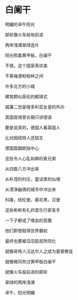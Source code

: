    

# 白阑干

明媚的卓午阳光

邮轮像火车般地前进

两岸浅滩翠绿连片

阳光照着黄甲板，白阑干

不错，这个国家真优美

不莱梅港和柏林之间

许多北方的小城

建筑颇似英伦的都铎式

威廉二世是维多利亚女皇的外孙

英国宫闱曾长期只讲德语

要是说真的，德国人看英国人

比对因纽特人还陌生

德国盘踞欧陆中心

这些令人心乱如麻的表兄弟

从四面八方冲出来

从朴茂的村庄，童话里的仙境

从清净幽倩的城市中冲出来

科隆，纽伦堡，慕尼黑，汉堡

这些彬彬有礼的音乐行家圣手

一下子都成了嗜血的恶魔

他们即使取得世界霸权

最终也要被滔滔臣民所同化

就像哥特人汪达尔人之成为基督教徒

就像微风吹过黄甲板白阑干

就像火车般前进的邮轮

翠绿的两岸浅滩

卓午，阳光明媚